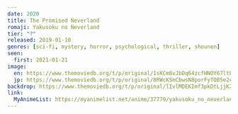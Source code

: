 ```yaml
---
date: 2020
title: The Promised Neverland
romaji: Yakusoku no Neverland
tier: "?"
released: 2019-01-10
genres: [sci-fi, mystery, horror, psychological, thriller, shounen]
seen:
  first: 2021-01-21
image:
  en: https://www.themoviedb.org/t/p/original/1sKCm6vJbDq64zcfHNOY67ltLns.jpg
  jp: https://www.themoviedb.org/t/p/original/8RWcKSmCbwsN8porFyTOB5e2cDG.jpg
backdrop: https://www.themoviedb.org/t/p/original/lIvlMDEKImf3pkDtLjjKZqRZ5AM.jpg
link:
  MyAnimeList: https://myanimelist.net/anime/37779/yakusoku_no_neverland
---
```

